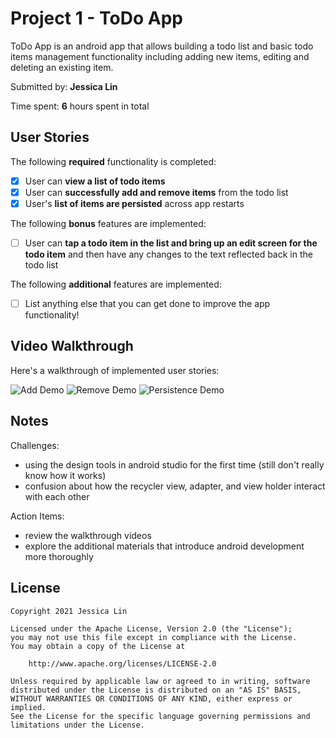 # Project 1 - ToDo App

ToDo App is an android app that allows building a todo list and basic todo items management functionality including adding new items, editing and deleting an existing item.

Submitted by: **Jessica Lin**

Time spent: **6** hours spent in total

## User Stories

The following **required** functionality is completed:

* [x] User can **view a list of todo items**
* [x] User can **successfully add and remove items** from the todo list
* [x] User's **list of items are persisted** across app restarts

The following **bonus** features are implemented:

* [ ] User can **tap a todo item in the list and bring up an edit screen for the todo item** and then have any changes to the text reflected back in the todo list

The following **additional** features are implemented:

* [ ] List anything else that you can get done to improve the app functionality!

## Video Walkthrough

Here's a walkthrough of implemented user stories:



<img src='https://imgur.com/9p1f5ZA' title='Add Demo' width='' alt='Add Demo' />

<img src='https://imgur.com/PE46U7N' title='Remove Demo' width='' alt='Remove Demo' />

<img src='https://imgur.com/XVO3ZnJ' title='Persistence Demo' width='' alt='Persistence Demo' />

## Notes

Challenges:
* using the design tools in android studio for the first time (still don't really know how it works)
* confusion about how the recycler view, adapter, and view holder interact with each other

Action Items:
* review the walkthrough videos
* explore the additional materials that introduce android development more thoroughly

## License

    Copyright 2021 Jessica Lin

    Licensed under the Apache License, Version 2.0 (the "License");
    you may not use this file except in compliance with the License.
    You may obtain a copy of the License at

        http://www.apache.org/licenses/LICENSE-2.0

    Unless required by applicable law or agreed to in writing, software
    distributed under the License is distributed on an "AS IS" BASIS,
    WITHOUT WARRANTIES OR CONDITIONS OF ANY KIND, either express or implied.
    See the License for the specific language governing permissions and
    limitations under the License.

